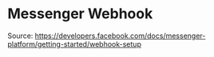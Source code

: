# Messenger Webhook

Source: https://developers.facebook.com/docs/messenger-platform/getting-started/webhook-setup